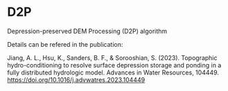 # D2P
Depression-preserved DEM Processing (D2P) algorithm

Details can be refered in the publication:

Jiang, A. L., Hsu, K., Sanders, B. F., & Sorooshian, S. (2023). Topographic hydro-conditioning to resolve surface depression storage and ponding in a fully distributed hydrologic model. Advances in Water Resources, 104449. https://doi.org/10.1016/j.advwatres.2023.104449
